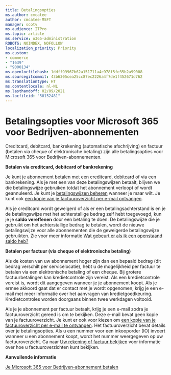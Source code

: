 ```yaml
---
title: Betalingsopties
ms.author: cmcatee
author: cmcatee-MSFT
manager: scotv
ms.audience: ITPro
ms.topic: article
ms.service: o365-administration
ROBOTS: NOINDEX, NOFOLLOW
localization_priority: Priority
ms.custom:
- commerce
- "1639"
- "9000134"
ms.openlocfilehash: 1ddff99967b62a151711a4c978f5fe35b2a99008
ms.sourcegitcommit: 43b6305cea25cc87ec2226a4f7de1f452671d762
ms.translationtype: HT
ms.contentlocale: nl-NL
ms.lasthandoff: 02/09/2021
ms.locfileid: "50152481"
---
```

# <a name="payment-options-for-microsoft-365-for-business-subscriptions"></a>Betalingsopties voor Microsoft 365 voor Bedrijven-abonnementen
  
Creditcard, debitcard, bankrekening (automatische afschrijving) en factuur (betalen via cheque of elektronische betaling) zijn alle betalingsopties voor Microsoft 365 voor Bedrijven-abonnementen.
  
**Betalen via creditcard, debitcard of bankrekening**
  
Je kunt je abonnement betalen met een creditcard, debitcard of via een bankrekening. Als je met een van deze betalingswijzen betaalt, blijven we die betalingswijze gebruiken totdat het abonnement verloopt of wordt geannuleerd. Je kunt je [betalingswijzen beheren](https://docs.microsoft.com/microsoft-365/commerce/billing-and-payments/manage-payment-methods) wanneer je maar wilt. Je kunt ook [een kopie van je factuuroverzicht per e-mail ontvangen](https://docs.microsoft.com/microsoft-365/commerce/billing-and-payments/view-your-bill-or-invoice#receive-a-copy-of-your-billing-statement-in-email).

Als je creditcard wordt geweigerd of als er een betalingsachterstand is en je de betalingswijze met het achterstallige bedrag zelf hebt toegevoegd, kun je je **saldo vereffenen** door een betaling te doen. De betalingswijze die je gebruikt om het achterstallige bedrag te betalen, wordt de nieuwe betalingswijze voor alle abonnementen die de geweigerde betalingswijze gebruikten. Zie voor meer informatie [Wat gebeurt er als ik een openstaand saldo heb?](https://docs.microsoft.com/microsoft-365/commerce/billing-and-payments/pay-for-your-subscription#what-if-i-have-an-outstanding-balance)

**Betalen per factuur (via cheque of elektronische betaling)**
  
Als de kosten van uw abonnement hoger zijn dan een bepaald bedrag (dit bedrag verschilt per servicelocatie), hebt u de mogelijkheid per factuur te betalen via een elektronische betaling of een cheque. Bij grotere factuurbetalingen kan kredietcontrole zijn vereist. Als een kredietcontrole vereist is, wordt dit aangegeven wanneer je je abonnement koopt. Als je ermee akkoord gaat dat er contact met je wordt opgenomen, krijg je een e-mail met meer informatie over het aanvragen van kredietgoedkeuring. Kredietcontroles worden doorgaans binnen twee werkdagen voltooid.

Als je je abonnement per factuur betaalt, krijg je een e-mail zodra je factuuroverzicht gereed is om te bekijken. Deze e-mail bevat geen kopie van je factuuroverzicht. Je kunt er ook voor kiezen om [een kopie van je factuuroverzicht per e-mail te ontvangen](https://docs.microsoft.com/microsoft-365/commerce/billing-and-payments/view-your-bill-or-invoice#receive-a-copy-of-your-billing-statement-in-email). Het factuuroverzicht bevat details over je betalingsopties. Als u een nummer voor een inkooporder (IO) invoert wanneer u een abonnement koopt, wordt het nummer weergegeven op uw factuuroverzicht. Ga naar [Uw rekening of factuur bekijken](https://docs.microsoft.com/microsoft-365/commerce/billing-and-payments/view-your-bill-or-invoice) voor informatie over hoe u factuuroverzichten kunt bekijken.
  
**Aanvullende informatie**
  
[Je Microsoft 365 voor Bedrijven-abonnement betalen](https://docs.microsoft.com/microsoft-365/commerce/billing-and-payments/pay-for-your-subscription)